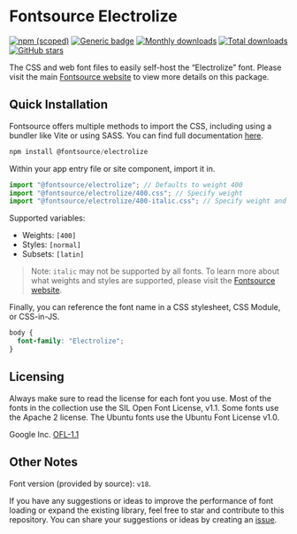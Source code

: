 # Fontsource Electrolize

[![npm (scoped)](https://img.shields.io/npm/v/@fontsource/electrolize?color=brightgreen)](https://www.npmjs.com/package/@fontsource/electrolize) [![Generic badge](https://img.shields.io/badge/fontsource-passing-brightgreen)](https://github.com/fontsource/fontsource) [![Monthly downloads](https://badgen.net/npm/dm/@fontsource/electrolize)](https://github.com/fontsource/fontsource) [![Total downloads](https://badgen.net/npm/dt/@fontsource/electrolize)](https://github.com/fontsource/fontsource) [![GitHub stars](https://img.shields.io/github/stars/fontsource/fontsource.svg?style=social&label=Star)](https://github.com/fontsource/fontsource/stargazers)

The CSS and web font files to easily self-host the “Electrolize” font. Please visit the main [Fontsource website](https://fontsource.org/fonts/electrolize) to view more details on this package.

## Quick Installation

Fontsource offers multiple methods to import the CSS, including using a bundler like Vite or using SASS. You can find full documentation [here](https://fontsource.org/docs/getting-started/introduction).

```javascript
npm install @fontsource/electrolize
```

Within your app entry file or site component, import it in.

```javascript
import "@fontsource/electrolize"; // Defaults to weight 400
import "@fontsource/electrolize/400.css"; // Specify weight
import "@fontsource/electrolize/400-italic.css"; // Specify weight and style
```

Supported variables:
- Weights: `[400]`
- Styles: `[normal]`
- Subsets: `[latin]`

> Note: `italic` may not be supported by all fonts. To learn more about what weights and styles are supported, please visit the [Fontsource website](https://fontsource.org/fonts/electrolize).

Finally, you can reference the font name in a CSS stylesheet, CSS Module, or CSS-in-JS.

```css
body {
  font-family: "Electrolize";
}
```

## Licensing
Always make sure to read the license for each font you use. Most of the fonts in the collection use the SIL Open Font License, v1.1. Some fonts use the Apache 2 license. The Ubuntu fonts use the Ubuntu Font License v1.0.

Google Inc.
[OFL-1.1](http://scripts.sil.org/OFL)

## Other Notes
Font version (provided by source): `v18`.

If you have any suggestions or ideas to improve the performance of font loading or expand the existing library, feel free to star and contribute to this repository. You can share your suggestions or ideas by creating an [issue](https://github.com/fontsource/fontsource/issues).